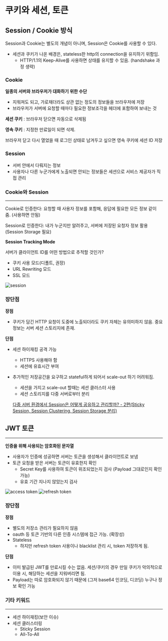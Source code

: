 # 쿠키와 세션, 토큰

## Session / Cookie 방식

Session과 Cookie는 별도의 개념이 아니며, Session은 Cookie를 사용할 수 있다.

- 세션과 쿠키가 나온 배경은, stateless한 http의 connection을 유지하기 위함임.
    - HTTP/1.1의 Keep-Alive를 사용하면 상태를 유지할 수 있음. (handshake 과정 생략)

### Cookie

**일종의 서버와 브라우저가 대화하기 위한 수단**

- 지워져도 되고, 가로채더라도 상관 없는 정도의 정보들을 브라우저에 저장
- 브라우저가 서버에 요청할 때마다 필요한 정보조각을 헤더에 포함하여 보내는 것

**세션 쿠키** : 브라우저 닫으면 자동으로 삭제됨

**영속 쿠키** : 지정한 만료일이 되면 삭제.

브라우저 닫고 다시 열었을 때 로그인 상태로 남겨두고 싶으면 영속 쿠키에 세션 ID 저장

### Session

- 서버 안에서 다뤄지는 정보
- 사용자나 다른 누군가에게 노출되면 안되는 정보들은 세션으로 서비스 제공자가 직접 관리

### Cookie와  Session

---

Cookie로 인증한다: 요청할 때 사용자 정보를 포함해, 응답에 필요한 모든 정보 같이 줌. (사용하면 안됨)

Session로 인증한다: 내가 누군지만 알려주고, 서버에 저장된 요청자 정보 활용 (Session Storage 필요)

**Session Tracking Mode**

서버가 클라이언트 ID를 어떤 방법으로 추적할 것인가?

- 쿠키 사용 모드(디폴트, 권장)
- URL Rewriting 모드
- SSL 모드

![session](https://user-images.githubusercontent.com/52846807/178744528-ea57ca7a-af4e-4f38-b875-487124dd22e9.png)

### 장단점

**장점**

- 쿠키가 담긴 HTTP 요청이 도중에 노출되더라도 쿠키 자체는 유의미하지 않음. 중요 정보는 서버 세션 스토리지에 존재.

**단점**

- 세션 하이재킹 공격 가능
    - HTTPS 사용해야 함
    - 세션에 유효시간 부여
- 추가적인 저장공간을 요구하고 stateful하게 되어서 scale-out 하기 어려워짐.
    - 세션을 가지고 scale-out 할때는 세션 클러스터 사용
    - 세션 스토리지를 다중 서버로부터 분리
    
    [다중 서버 환경에서 Session은 어떻게 공유하고 관리할까? - 2편(Sticky Session, Session Clustering, Session Storage 분리)](https://hyuntaeknote.tistory.com/6)
    

## JWT 토큰

---

**인증을 위해 사용되는 암호화된 문자열**

- 사용자가 인증에 성공하면 서버는 토큰을 생성해서 클라이언트로 보냄
- 토큰 요청을 받은 서버는 토큰이 유효한지 확인
    - Secret Key를 사용하여 토큰이 위조되었는지 검사 (Payload 그대로인지 확인 가능)
    - 유효 기간 지나지 않았는지 검사

![access token](https://user-images.githubusercontent.com/52846807/178744523-1ec21f42-4e57-41f7-80a5-348077a7c7b8.png)
![refresh token](https://user-images.githubusercontent.com/52846807/178744513-7deba936-7f43-49c6-8bfe-f5bd8a3a3390.png)

### 장단점

**장점**

- 별도의 저장소 관리가 필요하지 않음
- oauth 등 토큰 기반의 다른 인증 시스템에 접근 가능. (확장성)
- Stateless
    - 하지만 refresh token 사용이나 blacklist 관리 시, token 저장하게 됨.

**단점**

- 이미 발급된 JWT를 만료시킬 수는 없음. 세션/쿠키의 경우 만일 쿠키가 악의적으로 이용 시, 해당하는 세션을 지워버리면 됨.
- Payload는 따로 암호화되지 않기 때문에 (그저 base64 인코딩, 디코딩) 누구나 정보 확인 가능

### 기타 키워드

---

- 세션 하이재킹(보안 이슈)
- 세션 클러스터링
    - Sticky Session
    - All-To-All
